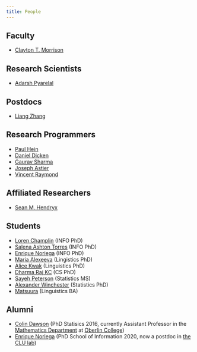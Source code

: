 ```yaml
---
title: People
---
```


## Faculty
- [Clayton T. Morrison](clayton)

## Research Scientists
- [Adarsh Pyarelal](http://adarsh.cc)

## Postdocs
- [Liang Zhang](https://github.com/ualiangzhang)

## Research Programmers
- [Paul Hein](https://github.com/pauldhein)
- [Daniel Dicken](https://github.com/dpdicken)
- [Gaurav Sharma](https://github.com/gauravsh0812)
- [Joseph Astier](https://github.com/jastier)
- [Vincent Raymond](https://github.com/vincentraymond-ua)

## Affiliated Researchers
- [Sean M. Hendryx](https://smhendryx.github.io/)

## Students
- [Loren Champlin](https://github.com/lchamp87x) (INFO PhD)
- [Salena Ashton Torres](https://github.com/SalenaAshton) (INFO PhD)
- [Enrique Noriega](https://enoriega.info/about) (INFO PhD)
- [Maria Alexeeva](https://linguistics.arizona.edu/user/maria-alexeeva) (Lingistics PhD)
- [Alice Kwak](https://linguistics.arizona.edu/user/alice-kwak) (Linguistics PhD)
- [Dharma Raj KC](https://www.cs.arizona.edu/person/dharma-kc) (CS PhD)
- [Sayeh Peterson](https://www.math.arizona.edu/people/petersons) (Statistics MS)
- [Alexander Winchester](https://www.math.arizona.edu/people/winchester) (Statistics PhD)
- [Matsuura](https://lingprefix.info/) (Linguistics BA)

## Alumni
- [Colin Dawson](http://colinreimerdawson.com/) (PhD Statisics 2016, currently Assistant Professor in the [Mathematics Department](https://www.oberlin.edu/arts-and-sciences/departments/mathematics) at [Oberlin College](https://www.oberlin.edu/))
- [Enrique Noriega](https://enoriega.info/about) (PhD School of Information 2020, now a postdoc in [the CLU lab](http://clulab.cs.arizona.edu/))
